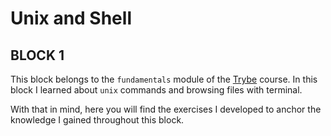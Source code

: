 # Unix and Shell

## BLOCK 1

This block belongs to the `fundamentals` module of the [Trybe](https://www.betrybe.com/) course. In this block I learned about `unix` commands and browsing files with terminal.

With that in mind, here you will find the exercises I developed to anchor the knowledge I gained throughout this block.